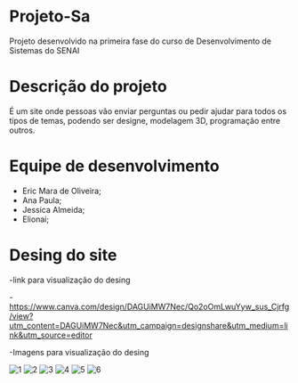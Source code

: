# Projeto-Sa
Projeto desenvolvido na primeira fase do curso de Desenvolvimento de Sistemas do SENAI

# Descrição do projeto
É um site onde pessoas vão enviar perguntas ou pedir ajudar para todos os tipos de temas, podendo ser designe, modelagem 3D, programação entre outros.

# Equipe de desenvolvimento
- Eric Mara de Oliveira;
- Ana Paula;
- Jessica Almeida;
- Elionai;

# Desing do site
-link para visualização do desing

-https://www.canva.com/design/DAGUiMW7Nec/Qo2oOmLwuYyw_sus_Cjrfg/view?utm_content=DAGUiMW7Nec&utm_campaign=designshare&utm_medium=link&utm_source=editor

-Imagens para visualização do desing

![1](https://github.com/user-attachments/assets/91f47c87-eae0-4eb0-a33b-796cb1749f12)
![2](https://github.com/user-attachments/assets/a5d4d548-9fbe-4233-acc1-c05ef2a390cd)
![3](https://github.com/user-attachments/assets/227027ce-2699-43c0-9469-4f6735063a90)
![4](https://github.com/user-attachments/assets/0102cb51-738b-43c3-9438-5a2b0bd78c83)
![5](https://github.com/user-attachments/assets/99eefeac-90a5-4274-9849-2af3d233292d)
![6](https://github.com/user-attachments/assets/159b756a-7ef5-4173-b16f-581872d601a9)




